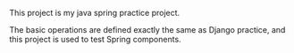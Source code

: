 This project is my java spring practice project.

The basic operations are defined exactly the same as Django practice, and this project is used to test Spring components.
